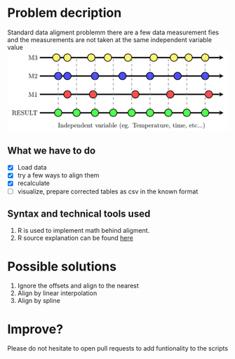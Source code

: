 # Problem decription
Standard data aligment problemm there are a few data measurement fies and the measurements are not taken at the same independent variable value 
![plot](figs/Idea_explanation.png)
## What we have to do
- [x] Load data
- [x] try a few ways to align them
- [x] recalculate 
- [ ] visualize, prepare corrected tables as csv in the known format

## Syntax and technical tools used
1. R is used to implement math behind aligment.
2. R source explanation can be found [here](R/readme.md)

# Possible solutions
1. Ignore the offsets and align to the nearest
2. Align by linear interpolation
3. Align by spline

# Improve?
Please do not hesitate to open pull requests to add funtionality to the scripts
